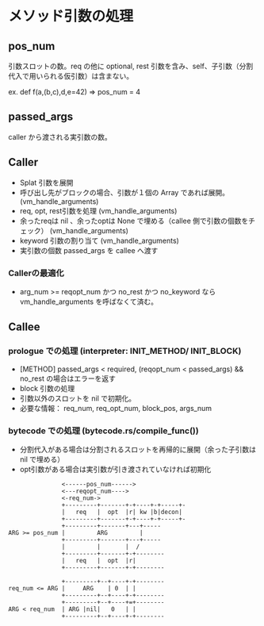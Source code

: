 # メソッド引数の処理

## pos_num

引数スロットの数。req の他に optional, rest 引数を含み、self、子引数（分割代入で用いられる仮引数）は含まない。

ex. def f(a,(b,c),d,e=42) => pos_num = 4

## passed_args

caller から渡される実引数の数。

## Caller

- Splat 引数を展開
- 呼び出し先がブロックの場合、引数が１個の Array であれば展開。(vm_handle_arguments)
- req, opt, rest引数を処理 (vm_handle_arguments)
- 余ったreqは nil 、余ったoptは None で埋める（callee 側で引数の個数をチェック） (vm_handle_arguments)
- keyword 引数の割り当て (vm_handle_arguments)
- 実引数の個数 passed_args を callee へ渡す

### Callerの最適化

- arg_num >= reqopt_num かつ no_rest かつ no_keyword なら vm_handle_arguments を呼ばなくて済む。

## Callee

### prologue での処理 (interpreter: INIT_METHOD/ INIT_BLOCK)

- [METHOD] passed_args < required, (reqopt_num < passed_args) && no_rest の場合はエラーを返す
- block 引数の処理
- 引数以外のスロットを nil で初期化。
- 必要な情報： req_num, req_opt_num, block_pos, args_num

### bytecode での処理 (bytecode.rs/compile_func())

- 分割代入がある場合は分割されるスロットを再帰的に展開（余った子引数は nil で埋める）
- opt引数がある場合は実引数が引き渡されていなければ初期化

```text
               <------pos_num------>
               <---reqopt_num---->
               <-req_num->
               +---------+-------+-+----+-+-----+-
               |   req   |  opt  |r| kw |b|decon|
               +---------+-------+-+----+-+-----+-
               +---------+-------+---+-----
ARG >= pos_num |         ARG         |
               +---------+-------+---+-----
               |         |       |  /
               +---------+-------+-+--------
               |   req   |  opt  |r|  
               +---------+-------+-+--------

               +---------+--+----+-+--------
req_num <= ARG |     ARG    | 0  | |  
               +---------+--+----+-+--------
               +---------+--+----+=+--------
ARG < req_num  | ARG |nil|   0   | |  
               +---------+--+----+-+--------
```
